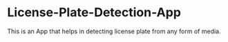 # License-Plate-Detection-App
This is an App that helps in detecting license plate from any form of media.
